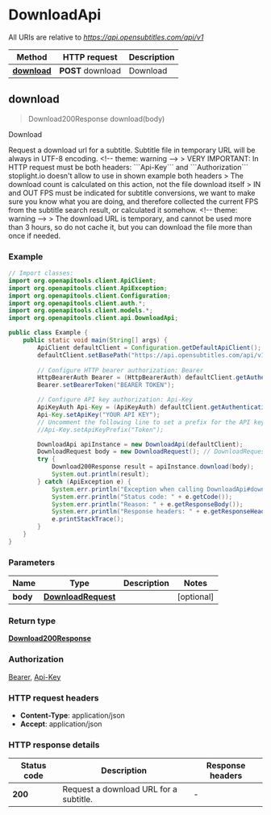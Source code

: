 # DownloadApi

All URIs are relative to *https://api.opensubtitles.com/api/v1*

| Method | HTTP request | Description |
|------------- | ------------- | -------------|
| [**download**](DownloadApi.md#download) | **POST** download | Download |



## download

> Download200Response download(body)

Download

Request a download url for a subtitle. Subtitle file in temporary URL will be always in UTF-8 encoding.  &lt;!-- theme: warning --&gt;  &gt; VERY IMPORTANT: In HTTP request must be both headers: &#x60;&#x60;&#x60;Api-Key&#x60;&#x60;&#x60; and &#x60;&#x60;&#x60;Authorization&#x60;&#x60;&#x60; stoplight.io doesn&#39;t allow to use in shown example both headers   &gt; The download count is calculated on this action, not the file download itself  &gt; IN and OUT FPS must be indicated for subtitle conversions, we want to make sure you know what you are doing, and therefore collected the current FPS from the subtitle search result, or calculated it somehow.  &lt;!-- theme: warning --&gt;  &gt; The download URL is temporary, and cannot be used more than 3 hours, so do not cache it, but you can download the file more than once if needed.

### Example

```java
// Import classes:
import org.openapitools.client.ApiClient;
import org.openapitools.client.ApiException;
import org.openapitools.client.Configuration;
import org.openapitools.client.auth.*;
import org.openapitools.client.models.*;
import org.openapitools.client.api.DownloadApi;

public class Example {
    public static void main(String[] args) {
        ApiClient defaultClient = Configuration.getDefaultApiClient();
        defaultClient.setBasePath("https://api.opensubtitles.com/api/v1");
        
        // Configure HTTP bearer authorization: Bearer
        HttpBearerAuth Bearer = (HttpBearerAuth) defaultClient.getAuthentication("Bearer");
        Bearer.setBearerToken("BEARER TOKEN");

        // Configure API key authorization: Api-Key
        ApiKeyAuth Api-Key = (ApiKeyAuth) defaultClient.getAuthentication("Api-Key");
        Api-Key.setApiKey("YOUR API KEY");
        // Uncomment the following line to set a prefix for the API key, e.g. "Token" (defaults to null)
        //Api-Key.setApiKeyPrefix("Token");

        DownloadApi apiInstance = new DownloadApi(defaultClient);
        DownloadRequest body = new DownloadRequest(); // DownloadRequest | 
        try {
            Download200Response result = apiInstance.download(body);
            System.out.println(result);
        } catch (ApiException e) {
            System.err.println("Exception when calling DownloadApi#download");
            System.err.println("Status code: " + e.getCode());
            System.err.println("Reason: " + e.getResponseBody());
            System.err.println("Response headers: " + e.getResponseHeaders());
            e.printStackTrace();
        }
    }
}
```

### Parameters


| Name | Type | Description  | Notes |
|------------- | ------------- | ------------- | -------------|
| **body** | [**DownloadRequest**](DownloadRequest.md)|  | [optional] |

### Return type

[**Download200Response**](Download200Response.md)

### Authorization

[Bearer](../README.md#Bearer), [Api-Key](../README.md#Api-Key)

### HTTP request headers

- **Content-Type**: application/json
- **Accept**: application/json


### HTTP response details
| Status code | Description | Response headers |
|-------------|-------------|------------------|
| **200** | Request a download URL for a subtitle.   |  -  |

